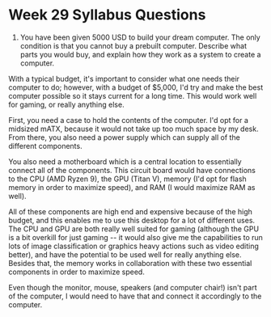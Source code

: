 Week 29 Syllabus Questions
=======

1. You have been given 5000 USD to build your dream computer. The only condition is that you cannot buy a prebuilt computer. Describe what parts you would buy, and explain how they work as a system to create a computer.
 
 With a typical budget, it's important to consider what one needs their computer to do; however, with a budget of $5,000, I'd try and make the best computer possible so it stays current for a long time. This would work well for gaming, or really anything else. 
 
 First, you need a case to hold the contents of the computer. I'd opt for a midsized mATX, because it would not take up too much space by my desk. From there, you also need a power supply which can supply all of the different components. 
 
 You also need a motherboard which is a central location to essentially connect all of the components. This circuit board would have connections to the CPU (AMD Ryzen 9), the GPU (Titan V), memory (I'd opt for flash memory in order to maximize speed), and RAM (I would maximize RAM as well). 
 
 All of these components are high end and expensive because of the high budget, and this enables me to use this desktop for a lot of different uses. The CPU and GPU are both really well suited for gaming (although the GPU is a bit overkill for just gaming -- it would also give me the capabilities to run lots of image classification or graphics heavy actions such as video editing better), and have the potential to be used well for really anything else. Besides that, the memory works in collaboration with these two essential components in order to maximize speed.
 
 Even though the monitor, mouse, speakers (and computer chair!) isn't part of the computer, I would need to have that and connect it accordingly to the computer. 
